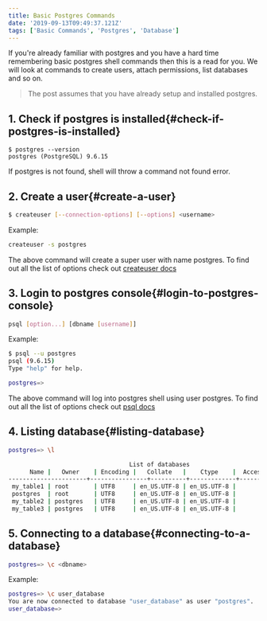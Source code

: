 ```yaml
---
title: Basic Postgres Commands
date: '2019-09-13T09:49:37.121Z'
tags: ['Basic Commands', 'Postgres', 'Database']
---
```


If you're already familiar with postgres and you have a hard time remembering basic postgres shell commands then this is a read for you. We will look at commands to create users, attach permissions, list databases and so on.

> The post assumes that you have already setup and installed postgres.

## 1. Check if postgres is installed{#check-if-postgres-is-installed}

```shell
$ postgres --version
postgres (PostgreSQL) 9.6.15
```

If postgres is not found, shell will throw a command not found error.

## 2. Create a user{#create-a-user}

```bash
$ createuser [--connection-options] [--options] <username>
```

Example:

```bash
createuser -s postgres
```

The above command will create a super user with name postgres. To find out all the list of options check out [createuser docs](https://www.postgresql.org/docs/9.3/app-createuser.html)

## 3. Login to postgres console{#login-to-postgres-console}

```bash
psql [option...] [dbname [username]]
```

Example:

```bash
$ psql --u postgres
psql (9.6.15)
Type "help" for help.

postgres=>
```

The above command will log into postgres shell using user postgres. To find out all the list of options check out [psql docs](https://www.postgresql.org/docs/9.0/app-psql.html)

## 4. Listing database{#listing-database}

```bash
postgres=> \l
```

```bash
                                  List of databases
      Name |   Owner    | Encoding |   Collate   |    Ctype    |  Access privileges
----------------------+----------------+----------+-------------+-------------+----------
 my_table1 | root       | UTF8     | en_US.UTF-8 | en_US.UTF-8 |
 postgres  | root       | UTF8     | en_US.UTF-8 | en_US.UTF-8 |
 my_table2 | postgres   | UTF8     | en_US.UTF-8 | en_US.UTF-8 |
 my_table3 | postgres   | UTF8     | en_US.UTF-8 | en_US.UTF-8 |
```

## 5. Connecting to a database{#connecting-to-a-database}

```bash
postgres=> \c <dbname>
```

Example:

```bash
postgres=> \c user_database
You are now connected to database "user_database" as user "postgres".
user_database=>
```
